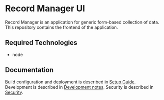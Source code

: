 # Record Manager UI

Record Manager is an application for generic form-based collection of data. This repository contains the frontend of the application.

## Required Technologies

- node 

## Documentation

Build configuration and deployment is described in [Setup Guide](doc/setup.md).
Development is described in [Development notes](doc/development.md).
Security is described in [Security](doc/security.md).
